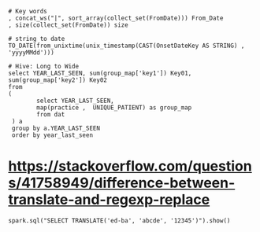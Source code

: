 ```
# Key words
, concat_ws("|", sort_array(collect_set(FromDate))) From_Date
, size(collect_set(FromDate)) size
```

```
# string to date
TO_DATE(from_unixtime(unix_timestamp(CAST(OnsetDateKey AS STRING) ,  'yyyyMMdd')))

```


```
# Hive: Long to Wide
select YEAR_LAST_SEEN, sum(group_map['key1']) Key01, sum(group_map['key2']) Key02
from
( 
        select YEAR_LAST_SEEN, 
        map(practice ,  UNIQUE_PATIENT) as group_map 
        from dat
 ) a 
 group by a.YEAR_LAST_SEEN
 order by year_last_seen
```


# https://stackoverflow.com/questions/41758949/difference-between-translate-and-regexp-replace
```
spark.sql("SELECT TRANSLATE('ed-ba', 'abcde', '12345')").show()

```
